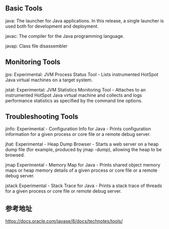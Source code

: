 
## Basic Tools
java: The launcher for Java applications. In this release, a single launcher is used both for development and deployment.

javac: The compiler for the Java programming language.

javap: Class file disassembler

## Monitoring Tools
jps:	Experimental: JVM Process Status Tool - Lists instrumented HotSpot Java virtual machines on a target system.

jstat:	Experimental: JVM Statistics Monitoring Tool - Attaches to an instrumented HotSpot Java virtual machine and collects and logs performance statistics as specified by the command line options.

## Troubleshooting Tools
jinfo:	Experimental - Configuration Info for Java - Prints configuration information for a given process or core file or a remote debug server.

jhat:	Experimental - Heap Dump Browser - Starts a web server on a heap dump file (for example, produced by jmap -dump), allowing the heap to be browsed.

jmap	Experimental - Memory Map for Java - Prints shared object memory maps or heap memory details of a given process or core file or a remote debug server.

jstack	Experimental - Stack Trace for Java - Prints a stack trace of threads for a given process or core file or remote debug server.


## 参考地址
https://docs.oracle.com/javase/8/docs/technotes/tools/
